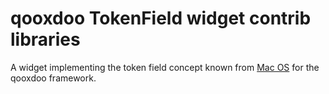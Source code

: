 # qooxdoo TokenField widget contrib libraries

A widget implementing the token field concept known from [Mac OS](http://developer.apple.com/mac/library/documentation/Cocoa/Conceptual/TokenField_Guide/Introduction/Introduction.html) for the qooxdoo framework.
